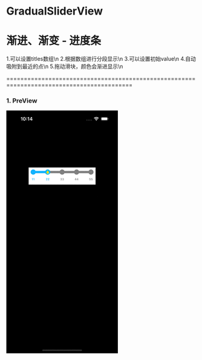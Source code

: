# GradualSliderView

# 渐进、渐变 - 进度条

1.可以设置titles数组\n
2.根据数组进行分段显示\n
3.可以设置初始value\n
4.自动吸附到最近的点\n
5.拖动滑块，颜色会渐进显示\n

==========================================================================================

### 1. PreView
![1.gif](1.gif)

